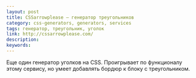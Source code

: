 ```yaml
---
layout: post
title: CSSarrowplease — генератор треугольников
category: css-generators, generators, services
tags: генератор, треугольник, уголок
link: http://cssarrowplease.com/
description:
keywords:
---
```


<p>Еще один генератор уголков на CSS. Проигрывает по функционалу этому сервису, но умеет добавлять бордюр к блоку с треугольником.</p>
